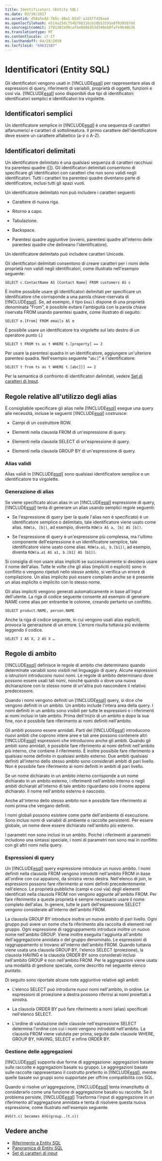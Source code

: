 ```yaml
---
title: Identificatori (Entity SQL)
ms.date: 03/30/2017
ms.assetid: d58a5edd-7b5c-48e1-b5d7-a326ff426aa4
ms.openlocfilehash: e514a25dc754b788316cb18b53191e8f838587dd
ms.sourcegitcommit: 2701302a99cafbe0d86d53d540eb0fa7e9b46b36
ms.translationtype: MT
ms.contentlocale: it-IT
ms.lasthandoff: 04/28/2019
ms.locfileid: "64631587"
---
```

# <a name="identifiers-entity-sql"></a>Identificatori (Entity SQL)
Gli identificatori vengono usati in [!INCLUDE[esql](../../../../../../includes/esql-md.md)] per rappresentare alias di espressioni di query, riferimenti di variabili, proprietà di oggetti, funzioni e così via. [!INCLUDE[esql](../../../../../../includes/esql-md.md)] sono disponibili due tipi di identificatori: identificatori semplici e identificatori tra virgolette.  
  
## <a name="simple-identifiers"></a>Identificatori semplici  
 Un identificatore semplice in [!INCLUDE[esql](../../../../../../includes/esql-md.md)] è una sequenza di caratteri alfanumerici e caratteri di sottolineatura. Il primo carattere dell'identificatore deve essere un carattere alfabetico (a-z o A-Z).  
  
## <a name="quoted-identifiers"></a>Identificatori delimitati  
 Un identificatore delimitato è una qualsiasi sequenza di caratteri racchiusi tra parentesi quadre ([]). Gli identificatori delimitati consentono di specificare gli identificatori con caratteri che non sono validi negli identificatori. Tutti i caratteri tra parentesi quadre diventano parte di identificatore, inclusi tutti gli spazi vuoti.  
  
 Un identificatore delimitato non può includere i caratteri seguenti:  
  
- Carattere di nuova riga.  
  
- Ritorno a capo.  
  
- Tabulazione.  
  
- Backspace.  
  
- Parentesi quadre aggiuntive (ovvero, parentesi quadre all'interno delle parentesi quadre che delineano l'identificatore).  
  
 Un identificatore delimitato può includere caratteri Unicode.  
  
 Gli identificatori delimitati consentono di creare caratteri per i nomi delle proprietà non validi negli identificatori, come illustrato nell'esempio seguente:  
  
 `SELECT c.ContactName AS [Contact Name] FROM customers AS c`  
  
 È inoltre possibile usare gli identificatori delimitati per specificare un identificatore che corrisponde a una parola chiave riservata di [!INCLUDE[esql](../../../../../../includes/esql-md.md)]. Se, ad esempio, il tipo `Email` dispone di una proprietà denominata "From", è possibile evitare l'ambiguità con la parola chiave riservata FROM usando parentesi quadre, come illustrato di seguito:  
  
 `SELECT e.[From] FROM emails AS e`  
  
 È possibile usare un identificatore tra virgolette sul lato destro di un operatore punto (.)  
  
 `SELECT t FROM ts as t WHERE t.[property] == 2`  
  
 Per usare la parentesi quadra in un identificatore, aggiungere un'ulteriore parentesi quadra. Nell'esempio seguente "`abc]`" è l'identificatore:  
  
 `SELECT t from ts as t WHERE t.[abc]]] == 2`  
  
 Per la semantica di confronto di identificatori delimitati, vedere [Set di caratteri di Input](../../../../../../docs/framework/data/adonet/ef/language-reference/input-character-set-entity-sql.md).  
  
## <a name="aliasing-rules"></a>Regole relative all'utilizzo degli alias  
 È consigliabile specificare gli alias nelle [!INCLUDE[esql](../../../../../../includes/esql-md.md)] esegue una query alle necessità, incluse le seguenti [!INCLUDE[esql](../../../../../../includes/esql-md.md)] costruisce:  
  
- Campi di un costruttore ROW.  
  
- Elementi nella clausola FROM di un'espressione di query.  
  
- Elementi nella clausola SELECT di un'espressione di query.  
  
- Elementi nella clausola GROUP BY di un'espressione di query.  
  
### <a name="valid-aliases"></a>Alias validi  
 Alias validi in [!INCLUDE[esql](../../../../../../includes/esql-md.md)] sono qualsiasi identificatore semplice o un identificatore tra virgolette.  
  
### <a name="alias-generation"></a>Generazione di alias  
 Se viene specificato alcun alias in un [!INCLUDE[esql](../../../../../../includes/esql-md.md)] espressione di query, [!INCLUDE[esql](../../../../../../includes/esql-md.md)] tenta di generare un alias usando semplici regole seguenti:  
  
- Se l'espressione di query (per la quale l'alias non è specificato) è un identificatore semplice o delimitato, tale identificatore viene usato come alias. `ROW(a, [b])`, ad esempio, diventa `ROW(a AS a, [b] AS [b])`.  
  
- Se l'espressione di query è un'espressione più complessa, ma l'ultimo componente dell'espressione è un identificatore semplice, tale identificatore viene usato come alias. `ROW(a.a1, b.[b1])`, ad esempio, diventa `ROW(a.a1 AS a1, b.[b1] AS [b1])`.  
  
 Si consiglia di non usare alias impliciti se successivamente si desidera usare il nome dell'alias. Tutte le volte che gli alias (impliciti o espliciti) sono in conflitto o vengono ripetuti nello stesso ambito, si verifica un errore di compilazione. Un alias implicito può essere compilato anche se è presente un alias esplicito o implicito con lo stesso nome.  
  
 Gli alias impliciti vengono generati automaticamente in base all'input dell'utente. La riga di codice seguente consente ad esempio di generare NAME come alias per entrambe le colonne, creando pertanto un conflitto.  
  
```  
SELECT product.NAME, person.NAME  
```  
  
 Anche la riga di codice seguente, in cui vengono usati alias espliciti, provoca la generazione di un errore. L'errore risulta tuttavia più evidente leggendo il codice.  
  
```  
SELECT 1 AS X, 2 AS X …  
```  
  
## <a name="scoping-rules"></a>Regole di ambito  
 [!INCLUDE[esql](../../../../../../includes/esql-md.md)] definisce le regole di ambito che determinano quando determinate variabili sono visibili nel linguaggio di query. Alcune espressioni o istruzioni introducono nuovi nomi. Le regole di ambito determinano dove possono essere usati tali nomi, nonché quando o dove una nuova dichiarazione con lo stesso nome di un'altra può nascondere il relativo predecessore.  
  
 Quando i nomi vengono definiti un [!INCLUDE[esql](../../../../../../includes/esql-md.md)] query, si dice che vengono definiti in un ambito. Un ambito include l'intera area della query. I nomi definiti in un ambito sono visibili per tutte le espressioni o i riferimenti ai nomi inclusi in tale ambito. Prima dell'inizio di un ambito e dopo la sua fine, non è possibile fare riferimento ai nomi definiti nell'ambito.  
  
 Gli ambiti possono essere annidati. Parti del [!INCLUDE[esql](../../../../../../includes/esql-md.md)] introducono nuovi ambiti che coprono intere aree e tali aree possono contenere altri [!INCLUDE[esql](../../../../../../includes/esql-md.md)] espressioni che introducono anche gli ambiti. Quando gli ambiti sono annidati, è possibile fare riferimento ai nomi definiti nell'ambito più interno, che contiene il riferimento. È inoltre possibile fare riferimento a qualsiasi nome definito in qualsiasi ambito esterno. Due ambiti qualsiasi definiti all'interno dello stesso ambito sono considerati ambiti di pari livello. Non è possibile fare riferimento ai nomi definiti in ambiti di pari livello.  
  
 Se un nome dichiarato in un ambito interno corrisponde a un nome dichiarato in un ambito esterno, i riferimenti nell'ambito interno o negli ambiti dichiarati all'interno di tale ambito riguardano solo il nome appena dichiarato. Il nome nell'ambito esterno è nascosto.  
  
 Anche all'interno dello stesso ambito non è possibile fare riferimento ai nomi prima che vengano definiti.  
  
 I nomi globali possono esistere come parte dell'ambiente di esecuzione. Sono inclusi nomi di variabili di ambiente o raccolte persistenti. Per essere globale, un nome deve essere dichiarato nell'ambito più esterno.  
  
 I parametri non sono inclusi in un ambito. Poiché i riferimenti ai parametri includono una sintassi speciale, i nomi di parametri non sono mai in conflitto con gli altri nomi nella query.  
  
### <a name="query-expressions"></a>Espressioni di query  
 Un [!INCLUDE[esql](../../../../../../includes/esql-md.md)] query espressione introduce un nuovo ambito. I nomi definiti nella clausola FROM vengono introdotti nell'ambito FROM in base all'ordine con cui appaiono, da sinistra verso destra. Nell'elenco di join, le espressioni possono fare riferimento ai nomi definiti precedentemente nell'elenco. Le proprietà pubbliche (campi e così via) degli elementi identificati nella clausola FROM non vengono aggiunte all'ambito FROM. Per fare riferimento a queste proprietà è sempre necessario usare il nome completo dell'alias. In genere, tutte le parti dell'espressione SELECT vengono considerate all'interno dell'ambito FROM.  
  
 La clausola GROUP BY introduce inoltre un nuovo ambito di pari livello. Ogni gruppo può avere un nome che fa riferimento alla raccolta di elementi nel gruppo. Ogni espressione di raggruppamento introduce inoltre un nuovo nome nell'ambito GROUP. Viene inoltre eseguita l'aggiunta all'ambito dell'aggregazione annidata o del gruppo denominato. Le espressioni di raggruppamento si trovano all'interno dell'ambito FROM. Quando tuttavia viene usata una clausola GROUP BY, l'elenco SELECT (proiezione), la clausola HAVING e la clausola ORDER BY sono considerati inclusi nell'ambito GROUP e non nell'ambito FROM. Per le aggregazioni viene usata una modalità di gestione speciale, come descritto nel seguente elenco puntato.  
  
 Di seguito sono riportate alcune note aggiuntive relative agli ambiti:  
  
- L'elenco SELECT può introdurre nuovi nomi nell'ambito, in ordine. Le espressioni di proiezione a destra possono riferirsi ai nomi proiettati a sinistra.  
  
- La clausola ORDER BY può fare riferimento a nomi (alias) specificati nell'elenco SELECT.  
  
- L'ordine di valutazione delle clausole nell'espressione SELECT determina l'ordine con cui i nomi vengono introdotti nell'ambito. La clausola FROM viene valutata per prima, seguita dalle clausole WHERE, GROUP BY, HAVING, SELECT e infine ORDER BY.  
  
### <a name="aggregate-handling"></a>Gestione delle aggregazioni  
 [!INCLUDE[esql](../../../../../../includes/esql-md.md)] supporta due forme di aggregazione: aggregazioni basate sulle raccolte e aggregazioni basate su gruppo. Le aggregazioni basate sulle raccolte rappresentano il costrutto preferito in [!INCLUDE[esql](../../../../../../includes/esql-md.md)], mentre quelle basate sui gruppi sono supportate per offrire compatibilità con SQL.  
  
 Quando si risolve un'aggregazione, [!INCLUDE[esql](../../../../../../includes/esql-md.md)] tenta innanzitutto di considerarlo come una funzione di aggregazione basato su raccolte. Se il problema persiste, [!INCLUDE[esql](../../../../../../includes/esql-md.md)] Trasforma l'input di aggregazione in un riferimento all'aggregazione annidata e tenta di risolvere questa nuova espressione, come illustrato nell'esempio seguente.  
  
 `AVG(t.c) becomes AVG(group..(t.c))`  
  
## <a name="see-also"></a>Vedere anche

- [Riferimento a Entity SQL](../../../../../../docs/framework/data/adonet/ef/language-reference/entity-sql-reference.md)
- [Panoramica di Entity SQL](../../../../../../docs/framework/data/adonet/ef/language-reference/entity-sql-overview.md)
- [Set di caratteri di input](../../../../../../docs/framework/data/adonet/ef/language-reference/input-character-set-entity-sql.md)
